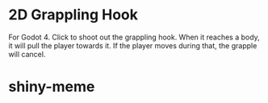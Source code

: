 # 2D Grappling Hook
For Godot 4. Click to shoot out the grappling hook. When it reaches a body, it
will pull the player towards it. If the player moves during that, the grapple
will cancel.
# shiny-meme
